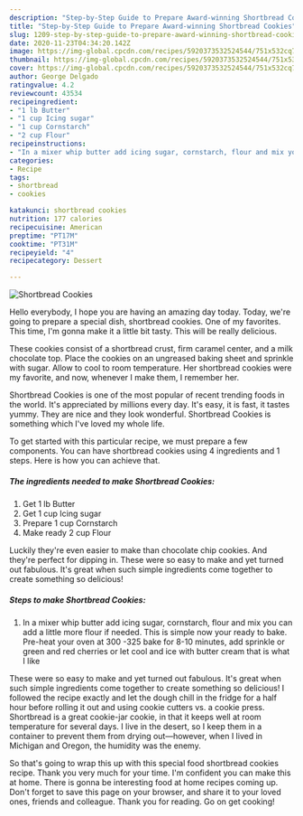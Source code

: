 ```yaml
---
description: "Step-by-Step Guide to Prepare Award-winning Shortbread Cookies"
title: "Step-by-Step Guide to Prepare Award-winning Shortbread Cookies"
slug: 1209-step-by-step-guide-to-prepare-award-winning-shortbread-cookies
date: 2020-11-23T04:34:20.142Z
image: https://img-global.cpcdn.com/recipes/5920373532524544/751x532cq70/shortbread-cookies-recipe-main-photo.jpg
thumbnail: https://img-global.cpcdn.com/recipes/5920373532524544/751x532cq70/shortbread-cookies-recipe-main-photo.jpg
cover: https://img-global.cpcdn.com/recipes/5920373532524544/751x532cq70/shortbread-cookies-recipe-main-photo.jpg
author: George Delgado
ratingvalue: 4.2
reviewcount: 43534
recipeingredient:
- "1 lb Butter"
- "1 cup Icing sugar"
- "1 cup Cornstarch"
- "2 cup Flour"
recipeinstructions:
- "In a mixer whip butter add icing sugar, cornstarch, flour and mix you can add a little more flour if needed. This is simple now your ready to bake.  Pre-heat your oven at 300 -325 bake for 8-10 minutes, add sprinkle or green and red cherries or let cool and ice with butter cream that is what I like"
categories:
- Recipe
tags:
- shortbread
- cookies

katakunci: shortbread cookies 
nutrition: 177 calories
recipecuisine: American
preptime: "PT17M"
cooktime: "PT31M"
recipeyield: "4"
recipecategory: Dessert

---
```



![Shortbread Cookies](https://img-global.cpcdn.com/recipes/5920373532524544/751x532cq70/shortbread-cookies-recipe-main-photo.jpg)

Hello everybody, I hope you are having an amazing day today. Today, we're going to prepare a special dish, shortbread cookies. One of my favorites. This time, I'm gonna make it a little bit tasty. This will be really delicious.

These cookies consist of a shortbread crust, firm caramel center, and a milk chocolate top. Place the cookies on an ungreased baking sheet and sprinkle with sugar. Allow to cool to room temperature. Her shortbread cookies were my favorite, and now, whenever I make them, I remember her.

Shortbread Cookies is one of the most popular of recent trending foods in the world. It's appreciated by millions every day. It's easy, it is fast, it tastes yummy. They are nice and they look wonderful. Shortbread Cookies is something which I've loved my whole life.


To get started with this particular recipe, we must prepare a few components. You can have shortbread cookies using 4 ingredients and 1 steps. Here is how you can achieve that.

<!--inarticleads1-->

##### The ingredients needed to make Shortbread Cookies:

1. Get 1 lb Butter
1. Get 1 cup Icing sugar
1. Prepare 1 cup Cornstarch
1. Make ready 2 cup Flour


Luckily they&#39;re even easier to make than chocolate chip cookies. And they&#39;re perfect for dipping in. These were so easy to make and yet turned out fabulous. It&#39;s great when such simple ingredients come together to create something so delicious! 

<!--inarticleads2-->

##### Steps to make Shortbread Cookies:

1. In a mixer whip butter add icing sugar, cornstarch, flour and mix you can add a little more flour if needed. This is simple now your ready to bake.  Pre-heat your oven at 300 -325 bake for 8-10 minutes, add sprinkle or green and red cherries or let cool and ice with butter cream that is what I like


These were so easy to make and yet turned out fabulous. It&#39;s great when such simple ingredients come together to create something so delicious! I followed the recipe exactly and let the dough chill in the fridge for a half hour before rolling it out and using cookie cutters vs. a cookie press. Shortbread is a great cookie-jar cookie, in that it keeps well at room temperature for several days. I live in the desert, so I keep them in a container to prevent them from drying out—however, when I lived in Michigan and Oregon, the humidity was the enemy. 

So that's going to wrap this up with this special food shortbread cookies recipe. Thank you very much for your time. I'm confident you can make this at home. There is gonna be interesting food at home recipes coming up. Don't forget to save this page on your browser, and share it to your loved ones, friends and colleague. Thank you for reading. Go on get cooking!
